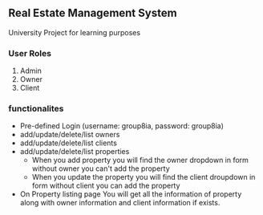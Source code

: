 ## Real Estate Management System
University Project for learning purposes

### User Roles 
1. Admin
2. Owner 
3. Client 

### functionalites 
- Pre-defined Login (username: group8ia, password: group8ia)
- add/update/delete/list owners
- add/update/delete/list clients 
- add/update/delete/list properties 
  - When you add property you will find the owner dropdown in form without owner you can't add the property 
  - When you update the property you will find the client droupdown in form without client you can add the property 
- On Property listing page You will get all the information of property along with owner information and client information if exists. 
